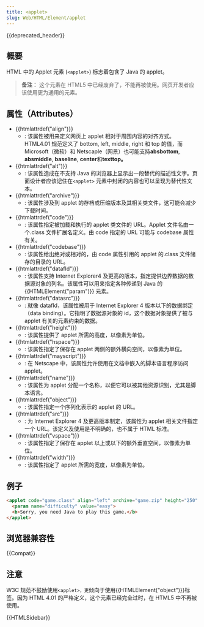 ```yaml
---
title: <applet>
slug: Web/HTML/Element/applet
---
```


{{deprecated_header}}

## 概要

HTML 中的 Applet 元素 (`<applet>`) 标志着包含了 Java 的 applet。

> **备注：** 这个元素在 HTML5 中已经废弃了，不能再被使用。网页开发者应该使用更为通用的元素。

## 属性（Attributes）

- {{htmlattrdef("align")}}
  - : 该属性被用来定义网页上 applet 相对于周围内容的对齐方式。HTML4.01 规范定义了 bottom, left, middle, right 和 top 的值，而 Microsoft（微软）和 Netscaple（网景）也可能支持**absbottom**, **absmiddle**, **baseline**, **center**和**texttop。**
- {{htmlattrdef("alt")}}
  - : 该属性造成在不支持 Java 的浏览器上显示出一段替代的描述性文字。页面设计者应该记住在`<applet>` 元素中封闭的内容也可以呈现为替代性文本。
- {{htmlattrdef("archive")}}
  - : 该属性涉及到 applet 的存档或压缩版本及其相关类文件，这可能会减少下载时间。
- {{htmlattrdef("code")}}
  - : 该属性指定被加载和执行的 applet 类文件的 URL。Applet 文件名由一个.class 文件扩展名定义。由 code 指定的 URL 可能与 codebase 属性有关。
- {{htmlattrdef("codebase")}}
  - : 该属性给出绝对或相对的，由 code 属性引用的 applet 的.class 文件储存的目录的 URL。
- {{htmlattrdef("datafld")}}
  - : 该属性支持 Internet Explorer4 及更高的版本，指定提供边界数据的数据源对象的列名。该属性可以用来指定各种传递到 Java 的{{HTMLElement("param")}} 元素。
- {{htmlattrdef("datasrc")}}
  - : 就像 datafld，该属性被用于 Internet Explorer 4 版本以下的数据绑定（data binding）。它指明了数据源对象的 id，这个数据对象提供了被与 applet 有关的元素约束的数据。
- {{htmlattrdef("height")}}
  - : 该属性提供了 applet 所需的高度，以像素为单位。
- {{htmlattrdef("hspace")}}
  - : 该属性指定了保存在 applet 两侧的额外横向空间，以像素为单位。
- {{htmlattrdef("mayscript")}}
  - : 在 Netscape 中，该属性允许使用在文档中嵌入的脚本语言程序访问 applet。
- {{htmlattrdef("name")}}
  - : 该属性为 applet 分配一个名称，以便它可以被其他资源识别，尤其是脚本语言。
- {{htmlattrdef("object")}}
  - : 该属性指定一个序列化表示的 applet 的 URL。
- {{htmlattrdef("src")}}
  - : 为 Internet Explorer 4 及更高版本制定，该属性为 applet 相关文件指定一个 URL。该定义及使用是不明确的，也不属于 HTML 标准。
- {{htmlattrdef("vspace")}}
  - : 该属性指定了保存在 applet 以上或以下的额外垂直空间，以像素为单位。
- {{htmlattrdef("width")}}
  - : 该属性指定了 applet 所需的宽度，以像素为单位。

## 例子

```html
<applet code="game.class" align="left" archive="game.zip" height="250" width="350">
  <param name="difficulty" value="easy">
  <b>Sorry, you need Java to play this game.</b>
</applet>
```

## 浏览器兼容性

{{Compat}}

## 注意

W3C 规范不鼓励使用`<applet>，更`倾向于使用{{HTMLElement("object")}}标签。因为 HTML 4.01 的严格定义，这个元素已经完全过时，在 HTML5 中不再被使用。

{{HTMLSidebar}}
